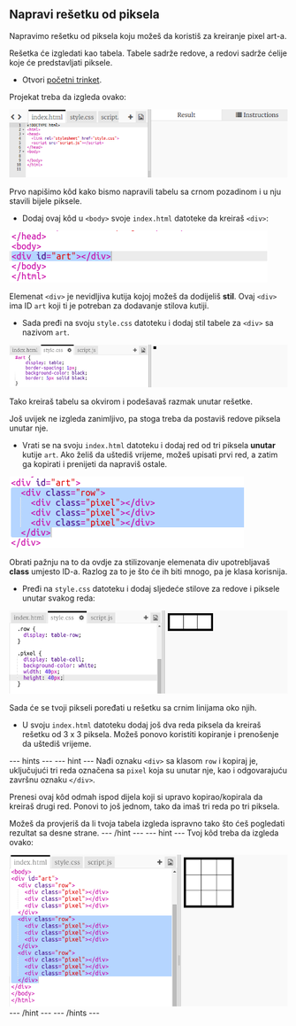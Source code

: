## Napravi rešetku od piksela

Napravimo rešetku od piksela koju možeš da koristiš za kreiranje pixel art-a.

Rešetka će izgledati kao tabela. Tabele sadrže redove, a redovi sadrže ćelije koje će predstavljati piksele.

+ Otvori [početni trinket](http://jumpto.cc/web-pixel).

Projekat treba da izgleda ovako:

![screenshot](images/pixel-starter.png)

Prvo napišimo kôd kako bismo napravili tabelu sa crnom pozadinom i u nju stavili bijele piksele.

+ Dodaj ovaj kôd u `<body>` svoje `index.html` datoteke da kreiraš `<div>`:

![screenshot](images/pixel-art-art.png)

Elemenat `<div>` je nevidljiva kutija kojoj možeš da dodijeliš **stil**. Ovaj `<div>` ima ID `art` koji ti je potreban za dodavanje stilova kutiji.

+ Sada pređi na svoju `style.css` datoteku i dodaj stil tabele za `<div>` sa nazivom `art`.

![screenshot](images/pixel-art-style.png)

Tako kreiraš tabelu sa okvirom i podešavaš razmak unutar rešetke.

Još uvijek ne izgleda zanimljivo, pa stoga treba da postaviš redove piksela unutar nje.

+ Vrati se na svoju `index.html` datoteku i dodaj red od tri piksela **unutar** kutije `art`. Ako želiš da uštediš vrijeme, možeš upisati prvi red, a zatim ga kopirati i prenijeti da napraviš ostale.

![screenshot](images/pixel-art-row.png)

Obrati pažnju na to da ovdje za stilizovanje elemenata div upotrebljavaš **class** umjesto ID-a. Razlog za to je što će ih biti mnogo, pa je klasa korisnija.

+ Pređi na `style.css` datoteku i dodaj sljedeće stilove za redove i piksele unutar svakog reda:

![screenshot](images/pixel-art-row-style.png)

Sada će se tvoji pikseli poređati u rešetku sa crnim linijama oko njih.

+ U svoju `index.html` datoteku dodaj još dva reda piksela da kreiraš rešetku od 3 x 3 piksela. Možeš ponovo koristiti kopiranje i prenošenje da uštediš vrijeme.

\--- hints \--- \--- hint \--- Nađi oznaku `<div>` sa klasom `row` i kopiraj je, uključujući tri reda označena sa `pixel` koja su unutar nje, kao i odgovarajuću završnu oznaku `</div>`.

Prenesi ovaj kôd odmah ispod dijela koji si upravo kopirao/kopirala da kreiraš drugi red. Ponovi to još jednom, tako da imaš tri reda po tri piksela.

Možeš da provjeriš da li tvoja tabela izgleda ispravno tako što ćeš pogledati rezultat sa desne strane. \--- /hint \--- \--- hint \--- Tvoj kôd treba da izgleda ovako:

![screenshot](images/pixel-art-grid-3.png) \--- /hint \--- \--- /hints \---